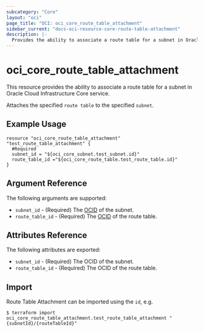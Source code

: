 ```yaml
---
subcategory: "Core"
layout: "oci"
page_title: "OCI: oci_core_route_table_attachment"
sidebar_current: "docs-oci-resource-core-route-table-attachment"
description: |-
  Provides the ability to associate a route table for a subnet in Oracle Cloud Infrastructure Core service
---
```


# oci_core_route_table_attachment
This resource provides the ability to associate a route table for a subnet in Oracle Cloud Infrastructure Core service.

Attaches the specified `route table` to the specified `subnet`.

## Example Usage

```hcl
resource "oci_core_route_table_attachment" "test_route_table_attachment" {
  #Required	
  subnet_id = "${oci_core_subnet.test_subnet.id}"
  route_table_id ="${oci_core_route_table.test_route_table.id}"
}
```

## Argument Reference

The following arguments are supported:

* `subnet_id` - (Required) The [OCID](https://docs.cloud.oracle.com/iaas/Content/General/Concepts/identifiers.htm) of the subnet.
* `route_table_id` - (Required) The [OCID](https://docs.cloud.oracle.com/iaas/Content/General/Concepts/identifiers.htm) of the route table.


## Attributes Reference

The following attributes are exported:

* `subnet_id` - (Required) The OCID of the subnet.
* `route_table_id` - (Required) The OCID of the route table.

## Import

Route Table Attachment can be imported using the `id`, e.g.

```
$ terraform import oci_core_route_table_attachment.test_route_table_attachment "{subnetId}/{routeTableId}" 
```